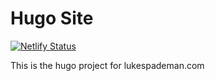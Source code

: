 # Hugo Site

[![Netlify Status](https://api.netlify.com/api/v1/badges/d4729f42-93e6-43f4-bd39-dfefb9874ed8/deploy-status)](https://app.netlify.com/sites/nostalgic-brahmagupta-43a575/deploys)

This is the hugo project for lukespademan.com

